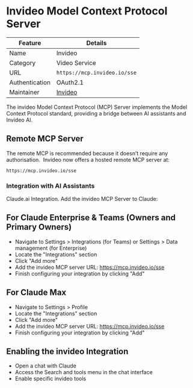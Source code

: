# Invideo Model Context Protocol Server

| Feature        | Details                        |
| -------------- | ------------------------------ |
| Name           | Invideo                        |
| Category       | Video Service                  |
| URL            | `https://mcp.invideo.io/sse`   |
| Authentication | OAuth2.1                       |
| Maintainer     | [Invideo](https://invideo.io/) |

The invideo Model Context Protocol (MCP) Server implements the Model Context Protocol standard, providing a bridge between AI assistants and Invideo AI.

## Remote MCP Server

The remote MCP is recommended because it doesn’t require any authorisation.
​
Invideo now offers a hosted remote MCP server at:

```
https://mcp.invideo.io/sse
```

### Integration with AI Assistants

Claude.ai Integration. Add the invideo MCP Server to Claude:

## For Claude Enterprise & Teams (Owners and Primary Owners)

- Navigate to Settings > Integrations (for Teams) or Settings > Data management (for Enterprise)
- Locate the "Integrations" section
- Click "Add more"
- Add the invideo MCP server URL: https://mcp.invideo.io/sse
- Finish configuring your integration by clicking "Add"

## For Claude Max

- Navigate to Settings > Profile
- Locate the "Integrations" section
- Click "Add more"
- Add the invideo MCP server URL: https://mcp.invideo.io/sse
- Finish configuring your integration by clicking "Add"

## Enabling the invideo Integration

- Open a chat with Claude
- Access the Search and tools menu in the chat interface
- Enable specific invideo tools
